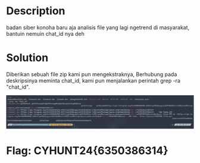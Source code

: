 # Description 

badan siber konoha baru aja analisis file  yang lagi ngetrend di masyarakat, bantuin nemuin
chat_id nya deh

# Solution

Diberikan sebuah file zip kami pun mengekstraknya, Berhubung pada deskripsinya meminta chat_id, kami pun menjalankan perintah grep -ra "chat_id".

![Cyber Hunt CTF 2024](solved.png)

# Flag: CYHUNT24{6350386314}

